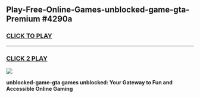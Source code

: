 
## Play-Free-Online-Games-unblocked-game-gta-Premium #4290a
<h3>
<a href="https://premium.freeplayer.one?title=unblocked-game-gta&ref=8M">CLICK TO PLAY</a></h3>
<hr>

<h3>
<a href="https://premium.freeplayer.one?title=unblocked-game-gta&ref=8M">CLICK 2 PLAY</a>
  
</h3>

<a href="https://premium.freeplayer.one?title=unblocked-game-gta&ref=8M"><img src="https://clearcache.store/games.png"></a>


**unblocked-game-gta games unblocked: Your Gateway to Fun and Accessible Online Gaming**
